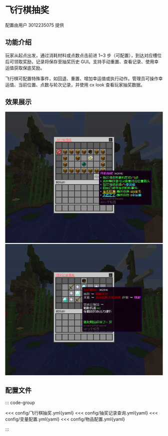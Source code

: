 # 飞行棋抽奖

配置由用户 3012235075 提供

## 功能介绍

玩家从起点出发，通过消耗材料或点数点击前进 1~3 步（可配置），到达对应槽位后可领取奖励，记录将保存至抽奖历史
GUI。支持手动重置、查看记录、使用幸运值获取保底奖励。

飞行棋可配置特殊事件，如回退、重置、增加幸运值或执行动作。管理员可操作幸运值、当前位置、点数与轮次记录，并使用 cx look
查看玩家抽奖数据。

## 效果展示

![](img/img.png)
![](img/img_1.png)

## 配置文件

::: code-group

<<< config/飞行棋抽奖.yml{yaml}
<<< config/抽奖记录查询.yml{yaml}
<<< config/变量配置.yml{yaml}
<<< config/物品配置.yml{yaml}

:::


